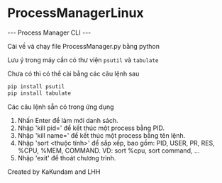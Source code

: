 # ProcessManagerLinux


--- Process Manager CLI ---

Cài về và chạy file ProcessManager.py bằng python


Lưu ý trong máy cần có thư viện `psutil` và `tabulate`

Chưa có thì có thể cài bằng các câu lệnh sau

```bash
pip install psutil
pip install tabulate
```

Các câu lệnh sẵn có trong ứng dụng



1. Nhấn Enter để làm mới danh sách.
2. Nhập 'kill pid=<PID>' để kết thúc một process bằng PID.
3. Nhập 'kill name=<command>' để kết thúc một process bằng tên lệnh.
4. Nhập 'sort <thuộc tính>' để sắp xếp, bao gồm: PID, USER, PR, RES, %CPU, %MEM, COMMAND. VD: sort %cpu, sort command, ...
5. Nhập 'exit' để thoát chương trình.



Created by KaKundam and LHH

